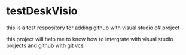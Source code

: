# testDeskVisio
this is a test respository for adding github with visual studio c# project


<p> this project will help me to know how to intergrate with visual studio projects and github with git vcs
</p>
